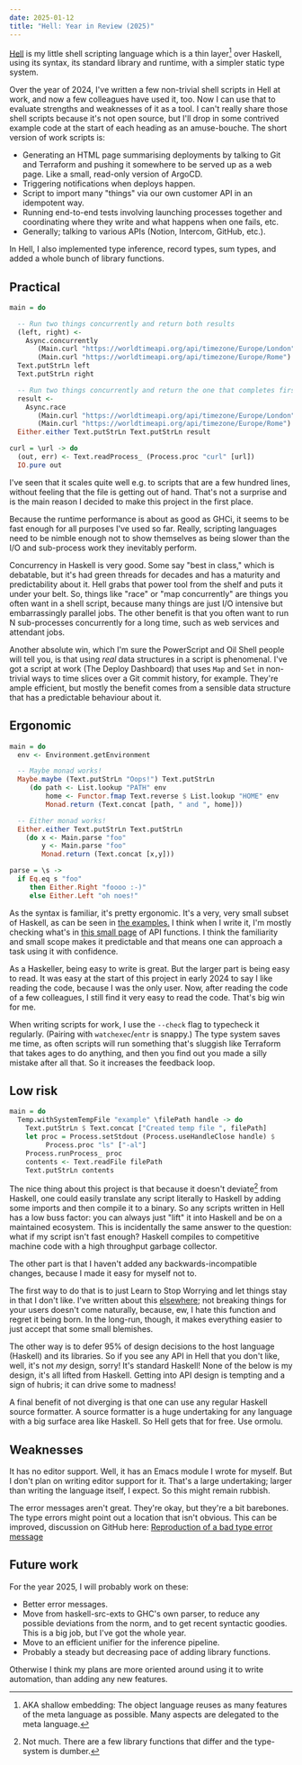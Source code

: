 ```yaml
---
date: 2025-01-12
title: "Hell: Year in Review (2025)"
---
```


[Hell](https://chrisdone.github.io/hell/) is my little shell scripting
language which is a thin layer[^1] over Haskell, using its syntax, its
standard library and runtime, with a simpler static type system.

Over the year of 2024, I've written a few non-trivial shell scripts in
Hell at work, and now a few colleagues have used it, too. Now I can
use that to evaluate strengths and weaknesses of it as a tool. I can't
really share those shell scripts because it's not open source, but
I'll drop in some contrived example code at the start of each heading
as an amuse-bouche. The short version of work scripts is:

* Generating an HTML page summarising deployments by talking to Git
  and Terraform and pushing it somewhere to be served up as a web
  page. Like a small, read-only version of ArgoCD.
* Triggering notifications when deploys happen.
* Script to import many "things" via our own customer API in an idempotent way.
* Running end-to-end tests involving launching processes together and
  coordinating where they write and what happens when one fails, etc.
* Generally; talking to various APIs (Notion, Intercom, GitHub, etc.).

In Hell, I also implemented type inference, record types, sum types,
and added a whole bunch of library functions.

## Practical

```haskell
main = do

  -- Run two things concurrently and return both results
  (left, right) <-
    Async.concurrently
       (Main.curl "https://worldtimeapi.org/api/timezone/Europe/London")
       (Main.curl "https://worldtimeapi.org/api/timezone/Europe/Rome")
  Text.putStrLn left
  Text.putStrLn right

  -- Run two things concurrently and return the one that completes first
  result <-
    Async.race
       (Main.curl "https://worldtimeapi.org/api/timezone/Europe/London")
       (Main.curl "https://worldtimeapi.org/api/timezone/Europe/Rome")
  Either.either Text.putStrLn Text.putStrLn result

curl = \url -> do
  (out, err) <- Text.readProcess_ (Process.proc "curl" [url])
  IO.pure out
```

I've seen that it scales quite well e.g. to scripts that are
a few hundred lines, without feeling that the file is getting out of
hand. That's not a surprise and is the main reason I decided to make
this project in the first place.

Because the runtime performance is about as good as GHCi, it seems to
be fast enough for all purposes I've used so far. Really, scripting
languages need to be nimble enough not to show themselves as being
slower than the I/O and sub-process work they inevitably perform.

Concurrency in Haskell is very good. Some say "best in class," which
is debatable, but it's had green threads for decades and has a
maturity and predictability about it. Hell grabs that power tool from
the shelf and puts it under your belt. So, things like "race" or "map
concurrently" are things you often want in a shell script, because
many things are just I/O intensive but embarrassingly parallel
jobs. The other benefit is that you often want to run N sub-processes
concurrently for a long time, such as web services and attendant jobs.

Another absolute win, which I'm sure the PowerScript and Oil Shell
people will tell you, is that using *real* data structures in a script
is phenomenal. I've got a script at work (The Deploy Dashboard) that
uses `Map` and `Set` in non-trivial ways to time slices over a Git
commit history, for example. They're ample efficient, but mostly the
benefit comes from a sensible data structure that has a predictable
behaviour about it.

## Ergonomic

```haskell
main = do
  env <- Environment.getEnvironment

  -- Maybe monad works!
  Maybe.maybe (Text.putStrLn "Oops!") Text.putStrLn
     (do path <- List.lookup "PATH" env
         home <- Functor.fmap Text.reverse $ List.lookup "HOME" env
         Monad.return (Text.concat [path, " and ", home]))

  -- Either monad works!
  Either.either Text.putStrLn Text.putStrLn
    (do x <- Main.parse "foo"
        y <- Main.parse "foo"
        Monad.return (Text.concat [x,y]))

parse = \s ->
  if Eq.eq s "foo"
     then Either.Right "foooo :-)"
     else Either.Left "oh noes!"
```

As the syntax is familiar, it's pretty ergonomic. It's a very, very
small subset of Haskell, as can be seen in [the
examples.](https://chrisdone.github.io/hell/examples/) I think when I
write it, I'm mostly checking what's in [this small
page](https://chrisdone.github.io/hell/api/) of API functions. I think
the familiarity and small scope makes it predictable and that means
one can approach a task using it with confidence.

As a Haskeller, being easy to write is great. But the larger part is
being easy to read. It was easy at the start of this project in early
2024 to say I like reading the code, because I was the only user. Now,
after reading the code of a few colleagues, I still find it very easy
to read the code. That's big win for me.

When writing scripts for work, I use the `--check` flag to typecheck
it regularly. (Pairing with `watchexec`/`entr` is snappy.) The type
system saves me time, as often scripts will run something that's
sluggish like Terraform that takes ages to do anything, and then you
find out you made a silly mistake after all that. So it increases the
feedback loop.

## Low risk

```haskell
main = do
  Temp.withSystemTempFile "example" \filePath handle -> do
    Text.putStrLn $ Text.concat ["Created temp file ", filePath]
    let proc = Process.setStdout (Process.useHandleClose handle) $
         Process.proc "ls" ["-al"]
    Process.runProcess_ proc
    contents <- Text.readFile filePath
    Text.putStrLn contents
```

The nice thing about this project is that because it doesn't
deviate[^2] from Haskell, one could easily translate any script
literally to Haskell by adding some imports and then compile it to a
binary. So any scripts written in Hell has a low buss factor: you can
always just "lift" it into Haskell and be on a maintained
ecosystem. This is incidentally the same answer to the question: what
if my script isn't fast enough? Haskell compiles to competitive
machine code with a high throughput garbage collector.

The other part is that I haven't added any backwards-incompatible
changes, because I made it easy for myself not to.

The first way to do that is to just Learn to Stop Worrying and let
things stay in that I don't like. I've written about this
[elsewhere](https://chrisdone.com/posts/ipp/); not breaking things for
your users doesn't come naturally, because, ew, I hate this function
and regret it being born. In the long-run, though, it makes everything
easier to just accept that some small blemishes.

The other way is to defer 95% of design decisions to the host language
(Haskell) and its libraries. So if you see any API in Hell that you
don't like, well, it's not *my* design, sorry! It's standard Haskell!
None of the below is my design, it's all lifted from Haskell. Getting
into API design is tempting and a sign of hubris; it can drive some
to madness!

A final benefit of not diverging is that one can use any regular
Haskell source formatter. A source formatter is a huge undertaking for
any language with a big surface area like Haskell. So Hell gets that
for free. Use ormolu.

## Weaknesses

It has no editor support. Well, it has an Emacs module I wrote for
myself. But I don't plan on writing editor support for it. That's a
large undertaking; larger than writing the language itself, I
expect. So this might remain rubbish.

The error messages aren't great. They're okay, but they're a bit
barebones. The type errors might point out a location that isn't
obvious. This can be improved, discussion on GitHub here: [Reproduction of a bad type error message](https://github.com/chrisdone/hell/discussions/75)

## Future work

For the year 2025, I will probably work on these:

* Better error messages.
* Move from haskell-src-exts to GHC's own parser, to reduce any
  possible deviations from the norm, and to get recent syntactic
  goodies. This is a big job, but I've got the whole year.
* Move to an efficient unifier for the inference pipeline.
* Probably a steady but decreasing pace of adding library functions.

Otherwise I think my plans are more oriented around using it to write
automation, than adding any new features.

[^1]: AKA shallow embedding: The object language reuses as many features
    of the meta language as possible. Many aspects are delegated to
    the meta language.

[^2]: Not much. There are a few library functions that differ and the
    type-system is dumber.
